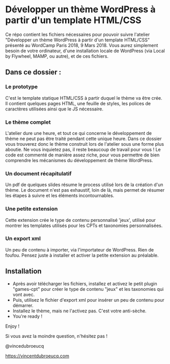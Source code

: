 # Développer un thème WordPress à partir d'un template HTML/CSS

Ce répo contient les fichiers nécessaires pour pouvoir suivre l'atelier "Développer un thème WordPress à partir d'un template HTML/CSS" présenté au WordCamp Paris 2018, 9 Mars 2018.
Vous aurez simplement besoin de votre ordinateur, d'une installation locale de WordPress (via Local by Flywheel, MAMP, ou autre), et de ces fichiers.

## Dans ce dossier :

### Le prototype
C'est le template statique HTML/CSS à partir duquel le thème va être crée. Il contient quelques pages HTML, une feuille de styles, les polices de caractères utilisées ainsi que le JS nécessaire.

### Le thème complet
L'atelier dure une heure, et tout ce qui concerne le développement de thème ne peut pas être traité pendant cette unique heure.
Dans ce dossier vous trouverez donc le thème construit lors de l'atelier sous une forme plus aboutie.
Ne vous inquietez pas, il reste beaucoup de travail pour vous !
Le code est commenté de manière assez riche, pour vous permettre de bien comprendre les mécanismes du développement de thème WordPress.

### Un document récapitulatif
Un pdf de quelques slides résume le process utilisé lors de la création d'un thème. Le document n'est pas exhaustif, loin de là, mais permet de résumer les étapes à suivre et les éléments incontournables.

### Une petite extension
Cette extension crée le type de contenu personnalisé 'jeux', utilisé pour montrer les templates utilisés pour les CPTs et taxonomies personnalisées.

### Un export xml
Un peu de contenu à importer, via l'importateur de WordPress. Rien de foufou. Pensez juste à installer et activer la petite extension au préalable.

## Installation
* Après avoir télécharger les fichiers, installez et activez le petit plugin "games-cpt" pour créer le type de contenu "jeux" et les taxonomies qui vont avec.
* Puis, utilisez le fichier d'export xml pour insérer un peu de contenu pour démarrer.
* Installez le thème, mais ne l'activez pas. C'est votre anti-sèche.
* You're ready !

Enjoy !

Si vous avez la moindre question, n'hésitez pas !

@vincedubroeucq

https://vincentdubroeucq.com
